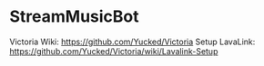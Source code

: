 # StreamMusicBot


Victoria Wiki: https://github.com/Yucked/Victoria
Setup LavaLink: https://github.com/Yucked/Victoria/wiki/Lavalink-Setup
